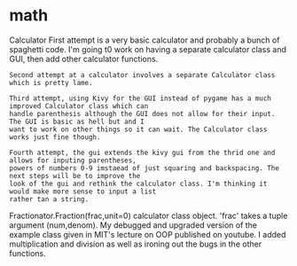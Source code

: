 # math

Calculator
    First attempt is a very basic calculator and probably a bunch of spaghetti code. I'm going t0 work on 
    having a separate calculator class and GUI, then add other calculator functions.
    
    Second attempt at a calculator involves a separate Calculator class which is pretty lame.
    
    Third attempt, using Kivy for the GUI instead of pygame has a much improved Calculator class which can 
    handle parenthesis although the GUI does not allow for their input. The GUI is basic as hell but and I
    want to work on other things so it can wait. The Calculator class works just fine though.
    
    Fourth attempt, the gui extends the kivy gui from the thrid one and allows for inputing parentheses, 
    powers of numbers 0-9 imstaead of just squaring and backspacing. The next steps will be to improve the 
    look of the gui and rethink the calculator class. I'm thinking it would make more sense to input a list 
    rather tan a string. 
    

Fractionator.Fraction(frac,unit=0) calculator class object.
    'frac' takes a tuple argument (num,denom). 
    My debugged and upgraded version of the example class given in MIT's lecture on OOP published on youtube. 
    I added multiplication and division as well as ironing out the bugs in the other functions.
